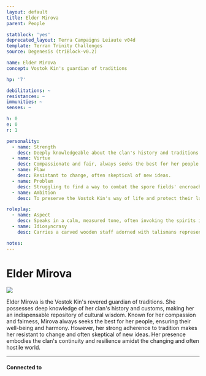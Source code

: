 ```yaml
---
layout: default
title: Elder Mirova
parent: People

statblock: 'yes'
deprecated_layout: Terra Campaigns Leiaute v04d
template: Terran Trinity Challenges
source: Degenesis (triBlock-v0.2)

name: Elder Mirova
concept: Vostok Kin's guardian of traditions

hp: '7'

debilitations: ~
resistances: ~
immunities: ~
senses: ~

h: 0
e: 0
r: 1

personality:
  - name: Strength
    desc: Deeply knowledgeable about the clan's history and traditions.
  - name: Virtue
    desc: Compassionate and fair, always seeks the best for her people.
  - name: Flaw
    desc: Resistant to change, often skeptical of new ideas.
  - name: Problem
    desc: Struggling to find a way to combat the spore fields' encroachment.
  - name: Ambition
    desc: To preserve the Vostok Kin's way of life and protect their land.

roleplay:
  - name: Aspect
    desc: Speaks in a calm, measured tone, often invoking the spirits in conversation.
  - name: Idiosyncrasy
    desc: Carries a carved wooden staff adorned with talismans representing the nature spirits.

notes: 
---
```

# Elder Mirova

![](https://i.imgur.com/GjAvGPx.png)

Elder Mirova is the Vostok Kin's revered guardian of traditions. She possesses deep knowledge of her clan's history and customs, making her an indispensable repository of cultural wisdom. Known for her compassion and fairness, Mirova always seeks the best for her people, ensuring their well-being and harmony. However, her strong adherence to tradition makes her resistant to change and often skeptical of new ideas. Her presence embodies the clan's continuity and resilience amidst the changing and often hostile world.

---
#### Connected to

<!-- QueryToSerialize: LIST without ID "["+ title + "](https://terra-campaigns.github.io/"+ regexreplace(file.path, ".md", "") + ")" + ", from " + regexreplace(file.folder, "degenesis/", "") FROM ([[]]) OR outgoing([[]]) WHERE file.name != this.file.name SORT file.folder DESC -->

